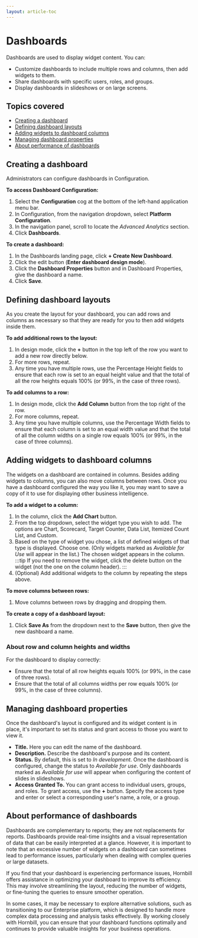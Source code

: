 ```yaml
---
layout: article-toc
---
```

# Dashboards
Dashboards are used to display widget content. You can:

* Customize dashboards to include multiple rows and columns, then add widgets to them.
* Share dashboards with specific users, roles, and groups.
* Display dashboards in slideshows or on large screens.

## Topics covered
* [Creating a dashboard](/advanced-analytics/dashboards#creating-a-dashboard)
* [Defining dashboard layouts](/advanced-analytics/dashboards#defining-dashboard-layouts)
* [Adding widgets to dashboard columns](/advanced-analytics/dashboards#adding-widgets-to-dashboard-columns)
* [Managing dashboard properties](/advanced-analytics/dashboards#managing-dashboard-properties)
* [About performance of dashboards](/advanced-analytics/dashboards#about-performance-of-dashboards)

## Creating a dashboard
Administrators can configure dashboards in Configuration.

**To access Dashboard Configuration:**
1. Select the **Configuration** cog at the bottom of the left-hand application menu bar.
1. In Configuration, from the navigation dropdown, select **Platform Configuration**.
1. In the navigation panel, scroll to locate the *Advanced Analytics* section.
1. Click **Dashboards**.

**To create a dashboard:**
1. In the Dashboards landing page, click **+ Create New Dashboard**.
1. Click the edit button (**Enter dashboard design mode**).
1. Click the **Dashboard Properties** button and in Dashboard Properties, give the dashboard a name.
1. Click **Save**.

## Defining dashboard layouts
As you create the layout for your dashboard, you can add rows and columns as necessary so that they are ready for you to then add widgets inside them.

**To add additional rows to the layout:**
1. In design mode, click the **+** button in the top left of the row you want to add a new row directly below.
1. For more rows, repeat.
1. Any time you have multiple rows, use the Percentage Height fields to ensure that each row is set to an equal height value and that the total of all the row heights equals 100% (or 99%, in the case of three rows).

**To add columns to a row:**
1. In design mode, click the **Add Column** button from the top right of the row.
1. For more columns, repeat.
1. Any time you have multiple columns, use the Percentage Width fields to ensure that each column is set to an equal width value and that the total of all the column widths on a single row equals 100% (or 99%, in the case of three columns).

## Adding widgets to dashboard columns
The widgets on a dashboard are contained in columns. Besides adding widgets to columns, you can also move columns between rows. Once you have a dashboard configured the way you like it, you may want to save a copy of it to use for displaying other business intelligence.

**To add a widget to a column:**
1. In the column, click the **Add Chart** button.
1. From the top dropdown, select the widget type you wish to add. The options are Chart, Scorecard, Target Counter, Data List, Itemized Count List, and Custom.
1. Based on the type of widget you chose, a list of defined widgets of that type is displayed. Choose one. (Only widgets marked as *Available for Use* will appear in the list.)
    The chosen widget appears in the column. 
    :::tip
    If you need to remove the widget, click the delete button on the widget (not the one on the column header).
    :::
1. (Optional) Add additional widgets to the column by repeating the steps above.

**To move columns between rows:**
1. Move columns between rows by dragging and dropping them.

**To create a copy of a dashboard layout:**
1. Click **Save As** from the dropdown next to the **Save** button, then give the new dashboard a name.

### About row and column heights and widths
For the dashboard to display correctly:
* Ensure that the total of all row heights equals 100% (or 99%, in the case of three rows).
* Ensure that the total of all columns widths per row equals 100% (or 99%, in the case of three columns).

## Managing dashboard properties
Once the dashboard's layout is configured and its widget content is in place, it's important to set its status and grant access to those you want to view it.

* **Title.** Here you can edit the name of the dashboard.
* **Description.** Describe the dashboard's purpose and its content.
* **Status.** By default, this is set to *In development*. Once the dashboard is configured, change the status to *Available for use*. Only dashboards marked as *Available for use* will appear when configuring the content of slides in slideshows.
* **Access Granted To.** You can grant access to individual users, groups, and roles. To grant access, use the **+** button. Specify the access type and enter or select a corresponding user's name, a role, or a group.

## About performance of dashboards
Dashboards are complementary to reports; they are not replacements for reports. Dashboards provide real-time insights and a visual representation of data that can be easily interpreted at a glance. However, it is important to note that an excessive number of widgets on a dashboard can sometimes lead to performance issues, particularly when dealing with complex queries or large datasets.

If you find that your dashboard is experiencing performance issues, Hornbill offers assistance in optimizing your dashboard to improve its efficiency. This may involve streamlining the layout, reducing the number of widgets, or fine-tuning the queries to ensure smoother operation.

In some cases, it may be necessary to explore alternative solutions, such as transitioning to our Enterprise platform, which is designed to handle more complex data processing and analysis tasks effectively. By working closely with Hornbill, you can ensure that your dashboard functions optimally and continues to provide valuable insights for your business operations.


<!-- https://wiki.hornbill.com/index.php?title=Dashboards -->
